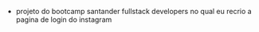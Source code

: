 * projeto do bootcamp santander fullstack developers no qual  eu recrio a pagina de login do instagram